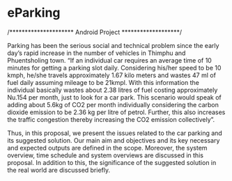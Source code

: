 # eParking
/********************* Android Project *******************/

Parking has been the serious social and technical problem since the early day’s rapid 
increase in the number of vehicles in Thimphu and Phuentsholing town.  “If an individual
car requires an average time of 10 minutes for getting a parking slot daily. 
Considering his/her speed to be 10 kmph, he/she travels approximately 1.67 kilo meters and wastes 47 ml 
of fuel daily assuming mileage to be 21kmpl. With this information the individual basically wastes about
2.38 litres of fuel costing approximately Nu.154 per month, just to look for a car park. This scenario
would speak of adding about 5.6kg of CO2 per month individually considering the carbon dioxide emission 
to be 2.36 kg per litre of petrol. Further, this also increases the traffic congestion thereby increasing 
the CO2 emission collectively”.

Thus, in this proposal, we present the issues related to the car parking and 
its suggested solution. Our main aim and objectives and its key necessary and expected outputs are defined in 
the scope. Moreover, the system overview, time schedule and system overviews are discussed in this proposal.
In addition to this, the significance of the suggested solution in the real world are discussed briefly. 



